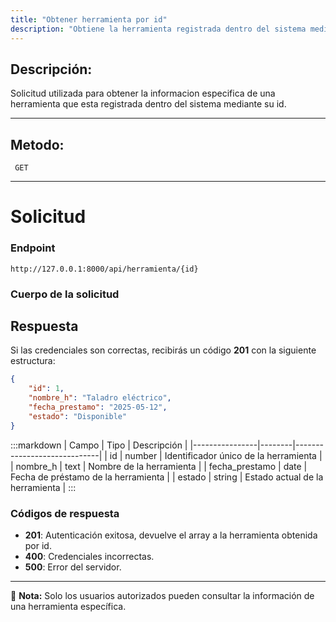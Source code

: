 ```yaml
---
title: "Obtener herramienta por id"
description: "Obtiene la herramienta registrada dentro del sistema mediante su identificador único."
---
```



## Descripción:
Solicitud utilizada para obtener la informacion especifica de una herramienta que esta registrada dentro del sistema mediante su id.

---


## Metodo: 
```
 GET
```
---


# **Solicitud**

### **Endpoint**
```
http://127.0.0.1:8000/api/herramienta/{id}
```

### **Cuerpo de la solicitud**

## **Respuesta**

Si las credenciales son correctas, recibirás un código **201** con la siguiente estructura:

```json
{
    "id": 1,
    "nombre_h": "Taladro eléctrico",
    "fecha_prestamo": "2025-05-12",
    "estado": "Disponible"
}
```

:::markdown
| Campo           | Tipo   | Descripción                |
|----------------|--------|-----------------------------|
| id             | number | Identificador único de la herramienta  |
| nombre_h       | text   | Nombre de la herramienta     |
| fecha_prestamo | date   | Fecha de préstamo de la herramienta     |
| estado         | string | Estado actual de la herramienta   |
:::


### **Códigos de respuesta**
- **201**: Autenticación exitosa, devuelve el array a la herramienta obtenida por id.
- **400**: Credenciales incorrectas.
- **500**: Error del servidor.

---

📄 **Nota:** Solo los usuarios autorizados pueden consultar la información de una herramienta específica.